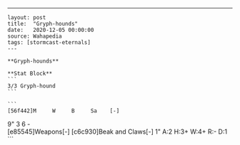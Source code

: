 ---
    layout: post
    title:  "Gryph-hounds"
    date:   2020-12-05 00:00:00
    source: Wahapedia
    tags: [stormcast-eternals]
    ---
    
    **Gryph-hounds**
    
    **Stat Block**
    ```
    3/3 Gryph-hound
    ```
    
    ```
    [56f442]M     W     B     Sa    [-]
9"    3     6     -     
[e85545]Weapons[-]
[c6c930]Beak and Claws[-]
1"     A:2    H:3+   W:4+   R:-    D:1   
    ```
    
    
    